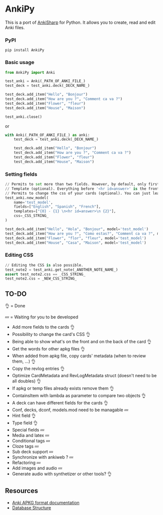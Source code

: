 # AnkiPy

This is a port of [AnkiSharp](https://github.com/AnkiTools/AnkiSharp) for Python. It allows you to create, read and edit Anki files.

### PyPI

```
pip install AnkiPy
```

### Basic usage

``` python
from AnkiPy import Anki

test_anki = Anki(_PATH_OF_ANKI_FILE_)
test_deck = test_anki.deck(_DECK_NAME_)

test_deck.add_item("Hello", "Bonjour")
test_deck.add_item("How are you ?", "Comment ca va ?")
test_deck.add_item("Flower", "fleur")
test_deck.add_item("House", "Maison")

test_anki.close()
```

or

```python
with Anki(_PATH_OF_ANKI_FILE_) as anki:
    test_deck = test_anki.deck(_DECK_NAME_)

    test_deck.add_item("Hello", "Bonjour")
    test_deck.add_item("How are you ?", "Comment ca va ?")
    test_deck.add_item("Flower", "fleur")
    test_deck.add_item("House", "Maison")
```

### Setting fields

``` python
// Permits to set more than two fields. However, by default, only first two fields are used.
// Template (optional). Everything before '<hr id=answer>' is the front of the card, everything after is the behind.
// Permits to change the css of your cards (optional). You can just leave this out, it will use the default CSS.
test_anki.new_model(
    name='test_model',
    fields=["English", "Spanish", "French"],
    templates=["{0} - {1} \n<hr id=answer>\n {2}"],
    css=_CSS_STRING_
)

test_deck.add_item("Hello", "Hola", "Bonjour", model='test_model')
test_deck.add_item("How are you ?", "Como estas?", "Comment ca va ?", model=test_model)
test_deck.add_item("Flower", "flor", "fleur", model='test_model')
test_deck.add_item("House", "Casa", "Maison", model='test_model')
```

### Editing CSS

``` python
// Editing the CSS is also possible.
test_note2 = test_anki.get_note(_ANOTHER_NOTE_NAME_)
assert test_note2.css == _CSS_STRING_
test_note2.css = _NEW_CSS_STRING_
```

## TO-DO

:ok_hand: = Done

:zzz: = Waiting for you to be developed

- Add more fields to the cards :ok_hand:
- Possibility to change the card's CSS :ok_hand:
- Being able to show what's on the front and on the back of the card :ok_hand:
- Get the words for other apkg files :ok_hand:
- When added from apkg file, copy cards' metadata (when to review them, ...) :ok_hand:
- Copy the revlog entries :ok_hand:
- Optimize CardMetadata and RevLogMetadata struct (doesn't need to be all doubles) :ok_hand:
- If apkg or temp files already exists remove them :ok_hand:
- ContainsItem with lambda as parameter to compare two objects :ok_hand:
- A deck can have different fields for the cards :ok_hand:
- Conf, decks, dconf, models.mod need to be managable :zzz:
- Hint field :ok_hand:
- Type field :ok_hand:
- Special fields :zzz:
- Media and latex :zzz:
- Conditional tags :zzz:
- Cloze tags :zzz:
- Sub deck support :zzz:
- Synchronize with ankiweb ? :zzz:
- Refactoring :zzz:
- Add images and audio :zzz:
- Generate audio with synthetizer or other tools? :ok_hand:

## Resources

- [Anki APKG format documentation](http://decks.wikia.com/wiki/Anki_APKG_format_documentation)
- [Database Structure](https://github.com/ankidroid/Anki-Android/wiki/Database-Structure)